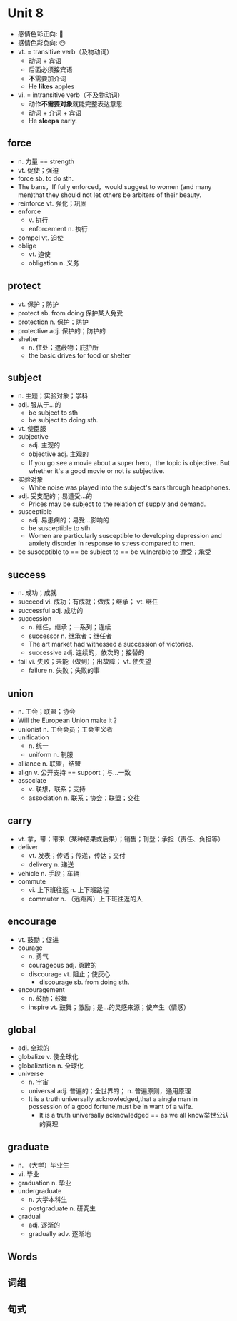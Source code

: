 # Unit 8

- 感情色彩正向: 🙂
- 感情色彩负向: 😔
- vt. = transitive verb（及物动词）
    - 动词 + 宾语
    - 后面必须接宾语
    - **不**需要加介词
    - He **likes** apples
- vi. = intransitive verb（不及物动词）
    - 动作**不需要对象**就能完整表达意思
    - 动词 + 介词 + 宾语
    - He **sleeps** early.

## force

- n. 力量 == strength
- vt. 促使；强迫
- force sb. to do sth.
- The bans，If fully enforced，would suggest to women (and many men)that they should not let others be arbiters of their beauty.
- reinforce vt. 强化；巩固
- enforce
    - v. 执行
    - enforcement n. 执行
- compel vt. 迫使
- oblige
    - vt. 迫使
    - obligation n. 义务

## protect

- vt. 保护；防护
- protect sb. from doing 保护某人免受
- protection n. 保护；防护
- protective adj. 保护的；防护的
- shelter
    - n. 住处；遮蔽物；庇护所
    - the basic drives for food or shelter

## subject

- n. 主题；实验对象；学科
- adj. 服从于...的
    - be subject to sth
    - be subject to doing sth.
- vt. 使臣服
- subjective
    - adj. 主观的
    - objective adj. 主观的
    - If you go see a movie about a super hero，the topic is objective. But whether it's a good movie or not is subjective.
- 实验对象
    - White noise was played into the subject's ears through headphones.
- adj. 受支配的；易遭受...的
    - Prices may be subject to the relation of supply and demand.
- susceptible
    - adj. 易患病的；易受...影响的
    - be susceptible to sth.
    - Women are particularly susceptible to developing depression and anxiety disorder In response to stress compared to men.
- be susceptible to == be subject to == be vulnerable to 遭受；承受

## success

- n. 成功；成就
- succeed vi. 成功；有成就；做成；继承； vt. 继任
- successful adj. 成功的
- succession
    - n. 继任，继承；一系列；连续
    - successor n. 继承者；继任者
    - The art market had witnessed a succession of victories.
    - successive adj. 连续的，依次的；接替的
- fail vi. 失败；未能（做到）；出故障； vt. 使失望
    - failure n. 失败；失败的事

## union

- n. 工会；联盟；协会
- Will the European Union make it？
- unionist n. 工会会员；工会主义者
- unification
    - n. 统一
    - uniform n. 制服
- alliance n. 联盟，结盟
- align v. 公开支持 == support；与...一致
- associate
    - v. 联想，联系；支持
    - association n. 联系；协会；联盟；交往

## carry

- vt. 拿，带；带来（某种结果或后果）；销售；刊登；承担（责任、负担等）
- deliver
    - vt. 发表；传话；传递，传达；交付
    - delivery n. 递送
- vehicle n. 手段；车辆
- commute
    - vi. 上下班往返 n. 上下班路程
    - commuter n. （远距离）上下班往返的人

## encourage

- vt. 鼓励；促进
- courage
    - n. 勇气
    - courageous adj. 勇敢的
    - discourage vt. 阻止；使灰心
        - discourage sb. from doing sth.
- encouragement
    - n. 鼓励；鼓舞
    - inspire vt. 鼓舞；激励；是...的灵感来源；使产生（情感）

## global

- adj. 全球的
- globalize v. 使全球化
- globalization n. 全球化
- universe
    - n. 宇宙
    - universal adj. 普遍的；全世界的； n. 普遍原则，通用原理
    - It is a truth universally acknowledged,that a aingle man in possession of a good fortune,must be in want of a wife.
        - It is a truth universally acknowledged == as we all know举世公认的真理

## graduate

- n. （大学）毕业生
- vi. 毕业
- graduation n. 毕业
- undergraduate
    - n. 大学本科生
    - postgraduate n. 研究生
- gradual
    - adj. 逐渐的
    - gradually adv. 逐渐地

## Words

## 词组

## 句式

